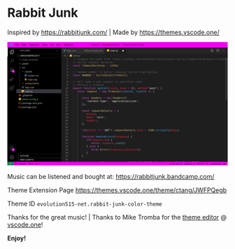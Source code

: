 # Rabbit Junk

Inspired by https://rabbitjunk.com/ | Made by https://themes.vscode.one/

![](theme.png)

Music can be listened and bought at: https://rabbitjunk.bandcamp.com/

Theme Extension Page https://themes.vscode.one/theme/ctang/JWFPQegb

Theme ID  `evolution515-net.rabbit-junk-color-theme`

Thanks for the great music! | Thanks to Mike Tromba for the [theme editor](http://themes.vscode.one/) @ [vscode.one](http://www.vscode.one/)!

**Enjoy!**

